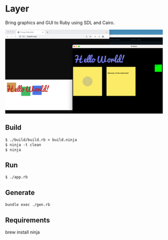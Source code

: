 # Layer

Bring graphics and GUI to Ruby using SDL and Cairo.

![](doc/screenshot_01.png)

## Build

```
$ ./build/build.rb > build.ninja
$ ninja -t clean
$ ninja
```

## Run

```
$ ./app.rb
```

## Generate

```
bundle exec ./gen.rb

```

## Requirements

brew install ninja
